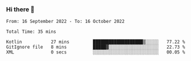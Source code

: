 ### Hi there 👋

<!--START_SECTION:waka-->

```text
From: 16 September 2022 - To: 16 October 2022

Total Time: 35 mins

Kotlin           27 mins         ███████████████████▒░░░░░   77.22 %
GitIgnore file   8 mins          █████▓░░░░░░░░░░░░░░░░░░░   22.73 %
XML              0 secs          ░░░░░░░░░░░░░░░░░░░░░░░░░   00.05 %
```

<!--END_SECTION:waka-->

<!--
**jaimesalcedo1/jaimesalcedo1** is a ✨ _special_ ✨ repository because its `README.md` (this file) appears on your GitHub profile.

Here are some ideas to get you started:

- 🔭 I’m currently working on ...
- 🌱 I’m currently learning ...
- 👯 I’m looking to collaborate on ...
- 🤔 I’m looking for help with ...
- 💬 Ask me about ...
- 📫 How to reach me: ...
- 😄 Pronouns: ...
- ⚡ Fun fact: ...
-->
